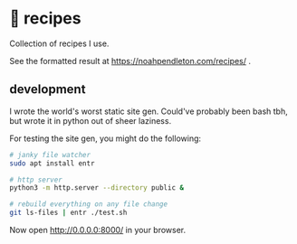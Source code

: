 # 🌮 recipes

Collection of recipes I use.

See the formatted result at https://noahpendleton.com/recipes/ .

## development

I wrote the world's worst static site gen. Could've probably been bash tbh, but
wrote it in python out of sheer laziness.

For testing the site gen, you might do the following:

```bash
# janky file watcher
sudo apt install entr

# http server
python3 -m http.server --directory public &

# rebuild everything on any file change
git ls-files | entr ./test.sh
```

Now open http://0.0.0.0:8000/ in your browser.

